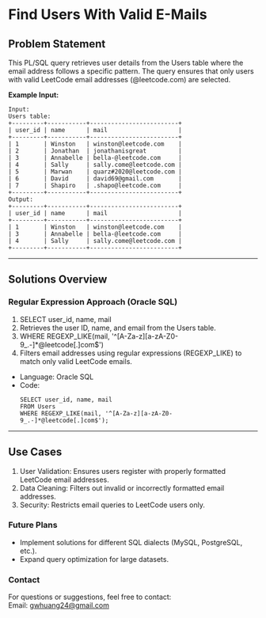 # **Find Users With Valid E-Mails**

## **Problem Statement**
This PL/SQL query retrieves user details from the Users table where the email address follows a specific pattern. The query ensures that only users with valid LeetCode email addresses (@leetcode.com) are selected.  

**Example Input:**
  ```
  Input: 
  Users table:
  +---------+-----------+-------------------------+
  | user_id | name      | mail                    |
  +---------+-----------+-------------------------+
  | 1       | Winston   | winston@leetcode.com    |
  | 2       | Jonathan  | jonathanisgreat         |
  | 3       | Annabelle | bella-@leetcode.com     |
  | 4       | Sally     | sally.come@leetcode.com |
  | 5       | Marwan    | quarz#2020@leetcode.com |
  | 6       | David     | david69@gmail.com       |
  | 7       | Shapiro   | .shapo@leetcode.com     |
  +---------+-----------+-------------------------+
  Output: 
  +---------+-----------+-------------------------+
  | user_id | name      | mail                    |
  +---------+-----------+-------------------------+
  | 1       | Winston   | winston@leetcode.com    |
  | 3       | Annabelle | bella-@leetcode.com     |
  | 4       | Sally     | sally.come@leetcode.com |
  +---------+-----------+-------------------------+
  ```
---

## **Solutions Overview**
### **Regular Expression Approach (Oracle SQL)**
1. SELECT user_id, name, mail
2. Retrieves the user ID, name, and email from the Users table.
3. WHERE REGEXP_LIKE(mail, '^[A-Za-z][a-zA-Z0-9_.-]*@leetcode[.]com$')
4. Filters email addresses using regular expressions (REGEXP_LIKE) to match only valid LeetCode emails.

- Language: Oracle SQL
- Code:
  ```
  SELECT user_id, name, mail
  FROM Users
  WHERE REGEXP_LIKE(mail, '^[A-Za-z][a-zA-Z0-9_.-]*@leetcode[.]com$');
  ```
  
---

## **Use Cases**
1. User Validation: Ensures users register with properly formatted LeetCode email addresses.
2. Data Cleaning: Filters out invalid or incorrectly formatted email addresses.
3. Security: Restricts email queries to LeetCode users only.

### **Future Plans**
- Implement solutions for different SQL dialects (MySQL, PostgreSQL, etc.).  
- Expand query optimization for large datasets.
  
### **Contact**
For questions or suggestions, feel free to contact:  
Email: gwhuang24@gmail.com
